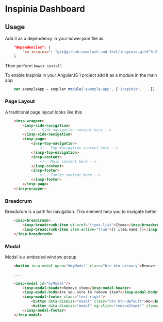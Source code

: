 # Inspinia Dashboard

## Usage

Add it as a dependency in your bower.json file as

```json
    "dependencies": {
        "sm-inspinia": "git@github.com:look-and-feel/inspinia.git#^0.2.2",
    }
```

Then perform `bower install`

To enable Inspinia in your AngularJS 1 project add it as a module in the main app

```javascript
    var exampleApp = angular.module('example-app', ['inspinia', ...]);
```

### Page Layout

A traditional page layout looks like this

```html
    <insp-wrapper>
        <insp-side-navigation>
            <!-- Side navigation content here -->
        </insp-side-navigation>
        <insp-page>
            <insp-top-navigation>
                <!-- Top Navigation content here -->
            </insp-top-navigation>
            <insp-content>
                <!-- Main content here -->
            </insp-content>
            <insp-footer>
                <!-- Footer content here -->
            </insp-footer>
        </insp-page>
    </insp-wrapper>
```

### Breadcrum

Breadcrum is a path for navigation. This element help you to navigate better

```html
    <insp-breadcrumb>
        <insp-breadcrumb-item ui-sref="items.list">Items</insp-breadcrumb-item>
        <insp-breadcrumb-item item-active="true">{{ item.name }}</insp-breadcrumb-item>
    </insp-breadcrumb>
```

### Modal

Modal is a embeded window popup

```html
    <button insp-modal-open="#myModal" class="btn btn-primary">Remove item</button>

    ...

    <insp-modal id="myModal"/>
        <insp-modal-header>Remove item</insp-modal-header>
        <insp-modal-body>Are you sure to remove item?</insp-modal-body>
        <insp-modal-footer class="text-right">
            <button data-dismiss="modal" class="btn btn-default">No</button>
            <button data-dismiss="modal" ng-click="removeItem()" class="btn btn-primary">Yes</button>
        </insp-modal-footer>
    </insp-modal>
```